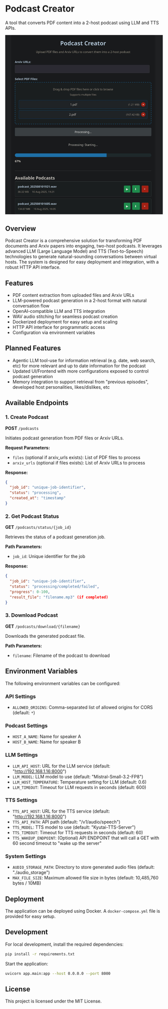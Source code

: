 # Podcast Creator

A tool that converts PDF content into a 2-host podcast using LLM and TTS APIs.

![Podcast Generator Screenshot](images/podcast-generator.jpeg)

## Overview

Podcast Creator is a comprehensive solution for transforming PDF documents and Arxiv papers into engaging, two-host podcasts. It leverages advanced LLM (Large Language Model) and TTS (Text-to-Speech) technologies to generate natural-sounding conversations between virtual hosts. The system is designed for easy deployment and integration, with a robust HTTP API interface.

## Features

- PDF content extraction from uploaded files and Arxiv URLs
- LLM-powered podcast generation in a 2-host format with natural conversation flow
- OpenAI-compatible LLM and TTS integration
- WAV audio stitching for seamless podcast creation
- Dockerized deployment for easy setup and scaling
- HTTP API interface for programmatic access
- Configuration via environment variables

## Planned Features

- Agentic LLM tool-use for information retrieval (e.g. date, web search, etc) for more relevant and up to date information for the podcast
- Updated UI/Frontend with more configurations exposed to control podcast generation
- Memory integration to support retrieval from "previous episodes", developed host personalities, likes/dislikes, etc

## Available Endpoints

### 1. Create Podcast
**POST** `/podcasts`

Initiates podcast generation from PDF files or Arxiv URLs.

**Request Parameters:**
- `files` (optional if arxiv_urls exists): List of PDF files to process
- `arxiv_urls` (optional if files exists): List of Arxiv URLs to process

**Response:**
```json
{
  "job_id": "unique-job-identifier",
  "status": "processing",
  "created_at": "timestamp"
}
```

### 2. Get Podcast Status
**GET** `/podcasts/status/{job_id}`

Retrieves the status of a podcast generation job.

**Path Parameters:**
- `job_id`: Unique identifier for the job

**Response:**
```json
{
  "job_id": "unique-job-identifier",
  "status": "processing/completed/failed",
  "progress": 0-100,
  "result_file": "filename.mp3" (if completed)
}
```

### 3. Download Podcast
**GET** `/podcasts/download/{filename}`

Downloads the generated podcast file.

**Path Parameters:**
- `filename`: Filename of the podcast to download

## Environment Variables

The following environment variables can be configured:

### API Settings
- `ALLOWED_ORIGINS`: Comma-separated list of allowed origins for CORS (default: `*`)

### Podcast Settings
- `HOST_A_NAME`: Name for speaker A
- `HOST_B_NAME`: Name for speaker B

### LLM Settings
- `LLM_API_HOST`: URL for the LLM service (default: "http://192.168.1.16:8000")
- `LLM_MODEL`: LLM model to use (default: "Mistral-Small-3.2-FP8")
- `LLM_HOST_TEMPERATURE`: Temperature setting for LLM (default: 0.6)
- `LLM_TIMEOUT`: Timeout for LLM requests in seconds (default: 600)

### TTS Settings
- `TTS_API_HOST`: URL for the TTS service (default: "http://192.168.1.16:8000")
- `TTS_API_PATH`: API path (default: "/v1/audio/speech")
- `TTS_MODEL`: TTS model to use (default: "Kyutai-TTS-Server")
- `TTS_TIMEOUT`: Timeout for TTS requests in seconds (default: 60)
- `TTS_WAKEUP_ENDPOINT`: (Optional) API ENDPOINT that will call a GET with 60 second timeout to "wake up the server"

### System Settings
- `AUDIO_STORAGE_PATH`: Directory to store generated audio files (default: "./audio_storage")
- `MAX_FILE_SIZE`: Maximum allowed file size in bytes (default: 10,485,760 bytes / 10MB)

## Deployment

The application can be deployed using Docker. A `docker-compose.yml` file is provided for easy setup.

## Development

For local development, install the required dependencies:

```bash
pip install -r requirements.txt
```

Start the application:

```bash
uvicorn app.main:app --host 0.0.0.0 --port 8000
```

## License

This project is licensed under the MIT License.